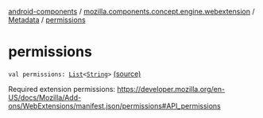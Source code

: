 [android-components](../../index.md) / [mozilla.components.concept.engine.webextension](../index.md) / [Metadata](index.md) / [permissions](./permissions.md)

# permissions

`val permissions: `[`List`](https://kotlinlang.org/api/latest/jvm/stdlib/kotlin.collections/-list/index.html)`<`[`String`](https://kotlinlang.org/api/latest/jvm/stdlib/kotlin/-string/index.html)`>` [(source)](https://github.com/mozilla-mobile/android-components/blob/master/components/concept/engine/src/main/java/mozilla/components/concept/engine/webextension/WebExtension.kt#L256)

Required extension permissions:
https://developer.mozilla.org/en-US/docs/Mozilla/Add-ons/WebExtensions/manifest.json/permissions#API_permissions

